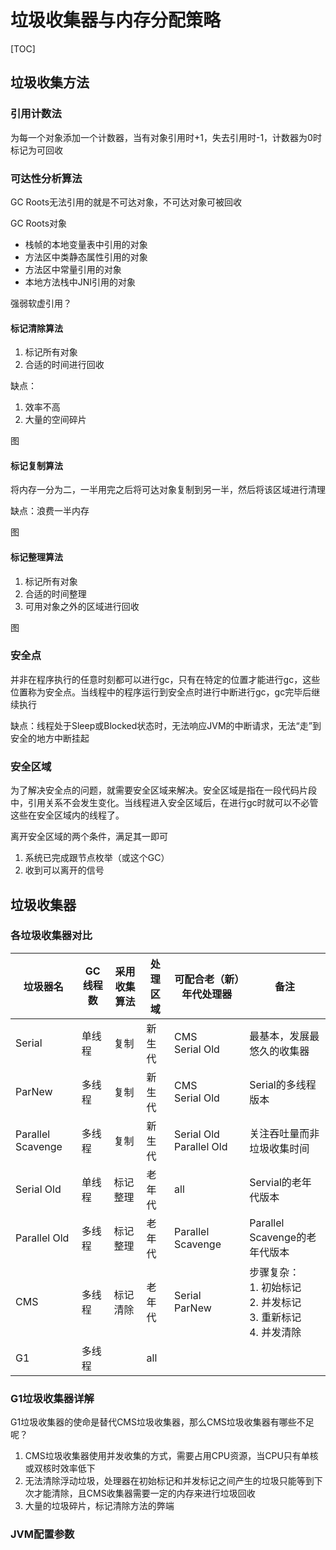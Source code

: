# 垃圾收集器与内存分配策略

[TOC]

## 垃圾收集方法

### 引用计数法

为每一个对象添加一个计数器，当有对象引用时+1，失去引用时-1，计数器为0时标记为可回收

### 可达性分析算法

GC Roots无法引用的就是不可达对象，不可达对象可被回收

GC Roots对象

- 栈帧的本地变量表中引用的对象
- 方法区中类静态属性引用的对象
- 方法区中常量引用的对象
- 本地方法栈中JNI引用的对象

强弱软虚引用？

#### 标记清除算法

1. 标记所有对象
2. 合适的时间进行回收

缺点：

1. 效率不高
2. 大量的空间碎片

图

#### 标记复制算法

将内存一分为二，一半用完之后将可达对象复制到另一半，然后将该区域进行清理

缺点：浪费一半内存

图

#### 标记整理算法

1. 标记所有对象
2. 合适的时间整理
3. 可用对象之外的区域进行回收

图

### 安全点

并非在程序执行的任意时刻都可以进行gc，只有在特定的位置才能进行gc，这些位置称为安全点。当线程中的程序运行到安全点时进行中断进行gc，gc完毕后继续执行

缺点：线程处于Sleep或Blocked状态时，无法响应JVM的中断请求，无法“走”到安全的地方中断挂起

### 安全区域

为了解决安全点的问题，就需要安全区域来解决。安全区域是指在一段代码片段中，引用关系不会发生变化。当线程进入安全区域后，在进行gc时就可以不必管这些在安全区域内的线程了。

离开安全区域的两个条件，满足其一即可

1. 系统已完成跟节点枚举（或这个GC）
2. 收到可以离开的信号

## 垃圾收集器

### 各垃圾收集器对比

| 垃圾器名          | GC线程数 | 采用收集算法 | 处理区域 | 可配合老（新）年代处理器     | 备注                                                         |
| ----------------- | -------- | ------------ | -------- | ---------------------------- | ------------------------------------------------------------ |
| Serial            | 单线程   | 复制         | 新生代   | CMS<br />Serial Old          | 最基本，发展最悠久的收集器                                   |
| ParNew            | 多线程   | 复制         | 新生代   | CMS<br />Serial Old          | Serial的多线程版本                                           |
| Parallel Scavenge | 多线程   | 复制         | 新生代   | Serial Old<br />Parallel Old | 关注吞吐量而非垃圾收集时间                                   |
| Serial Old        | 单线程   | 标记整理     | 老年代   | all                          | Servial的老年代版本                                          |
| Parallel Old      | 多线程   | 标记整理     | 老年代   | Parallel Scavenge            | Parallel Scavenge的老年代版本                                |
| CMS               | 多线程   | 标记清除     | 老年代   | Serial<br />ParNew           | 步骤复杂：<br />1. 初始标记<br />2. 并发标记<br />3. 重新标记<br />4. 并发清除 |
| G1                | 多线程   |              | all      |                              |                                                              |

### G1垃圾收集器详解

G1垃圾收集器的使命是替代CMS垃圾收集器，那么CMS垃圾收集器有哪些不足呢？

1. CMS垃圾收集器使用并发收集的方式，需要占用CPU资源，当CPU只有单核或双核时效率低下
2. 无法清除浮动垃圾，处理器在初始标记和并发标记之间产生的垃圾只能等到下次才能清除，且CMS收集器需要一定的内存来进行垃圾回收
3. 大量的垃圾碎片，标记清除方法的弊端

### JVM配置参数

